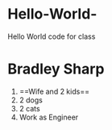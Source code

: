 # Hello-World-
Hello World code for class
# Bradley Sharp
  1. ==Wife and 2 kids==
  2. 2 dogs
  3. 2 cats
  4. Work as Engineer
